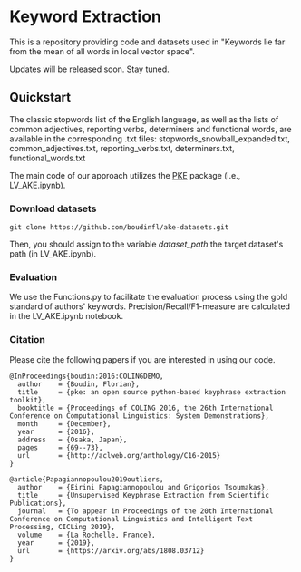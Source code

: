 # Keyword Extraction

This is a repository providing code and datasets used in "Keywords lie far from the mean of all words in local vector space".

Updates will be released soon. Stay tuned.

## Quickstart

The classic stopwords list of the English language, as well as the lists of common adjectives, reporting verbs, determiners and functional words, are available in the corresponding .txt files:
stopwords_snowball_expanded.txt, common_adjectives.txt, reporting_verbs.txt, determiners.txt, functional_words.txt

The main code of our approach utilizes the [PKE](https://github.com/boudinfl/pke) package (i.e., LV_AKE.ipynb).

### Download datasets

```git clone https://github.com/boudinfl/ake-datasets.git```

Then, you should assign to the variable *dataset_path* the target dataset's path (in LV_AKE.ipynb).

### Evaluation

We use the Functions.py to facilitate the evaluation process using the gold standard of authors' keywords. Precision/Recall/F1-measure are calculated in the LV_AKE.ipynb notebook.

### Citation

Please cite the following papers if you are interested in using our code.

```
@InProceedings{boudin:2016:COLINGDEMO,
  author    = {Boudin, Florian},
  title     = {pke: an open source python-based keyphrase extraction toolkit},
  booktitle = {Proceedings of COLING 2016, the 26th International Conference on Computational Linguistics: System Demonstrations},
  month     = {December},
  year      = {2016},
  address   = {Osaka, Japan},
  pages     = {69--73},
  url       = {http://aclweb.org/anthology/C16-2015}
}
```

```
@article{Papagiannopoulou2019outliers,
  author    = {Eirini Papagiannopoulou and Grigorios Tsoumakas},
  title     = {Unsupervised Keyphrase Extraction from Scientific Publications},
  journal   = {To appear in Proceedings of the 20th International Conference on Computational Linguistics and Intelligent Text Processing, CICLing 2019},
  volume    = {La Rochelle, France},
  year      = {2019},
  url       = {https://arxiv.org/abs/1808.03712}
}
```